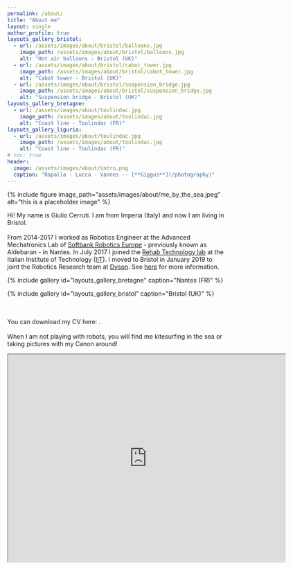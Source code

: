 ```yaml
---
permalink: /about/
title: "About me"
layout: single
author_profile: true
layouts_gallery_bristol:
  - url: /assets/images/about/bristol/balloons.jpg
    image_path: /assets/images/about/bristol/balloons.jpg
    alt: "Hot air balloons - Bristol (UK)"
  - url: /assets/images/about/bristol/cabot_tower.jpg
    image_path: /assets/images/about/bristol/cabot_tower.jpg
    alt: "Cabot tower - Bristol (UK)"
  - url: /assets/images/about/bristol/suspension_bridge.jpg
    image_path: /assets/images/about/bristol/suspension_bridge.jpg
    alt: "Suspension bridge - Bristol (UK)"
layouts_gallery_bretagne:
  - url: /assets/images/about/toulindac.jpg
    image_path: /assets/images/about/toulindac.jpg
    alt: "Coast line - Toulindac (FR)"
layouts_gallery_liguria:
  - url: /assets/images/about/toulindac.jpg
    image_path: /assets/images/about/toulindac.jpg
    alt: "Coast line - Toulindac (FR)"
# toc: true
header:
  image: /assets/images/about/intro.png
  caption: "Rapallo - Lucca - Vannes -- [**Giggus**](/photography)"
---
```


{% include figure image_path="assets/images/about/me_by_the_sea.jpeg" alt="this is a placeholder image" %}
<!-- <img src="/images/about/me_by_the_sea.jpeg" width="300" align="right" /> -->

Hi! My name is Giulio Cerruti. I am from Imperia (Italy) and now I am living in Bristol.
<br><br>
From 2014-2017 I worked as Robotics Engineer at the Advanced Mechatronics Lab of [Softbank Robotics Europe](https://www.ald.softbankrobotics.com/en) - previously known as Aldebaran - in Nantes. In July 2017 I joined the [Rehab Technology lab](http://rehab.iit.it/) at the Italian Institute of Technology ([IIT](https://www.iit.it/)). I moved to Bristol in January 2019 to joint the Robotics Research team at [Dyson](https://www.dyson.co.uk/en.html). See [here](/work/) for more information.

<!-- {% include gallery id="layouts_gallery_imperia" caption="Imperia (IT)" %} -->
{% include gallery id="layouts_gallery_bretagne" caption="Nantes (FR)" %}
<!-- {% include gallery id="layouts_gallery_genova" caption="Genova (IT)" %} -->
{% include gallery id="layouts_gallery_bristol" caption="Bristol (UK)" %}

<br><br>
You can download my CV here:   <a href="{{ site.url }}/assets/share/Cerruti_CV_1page.pdf"><i class="fa fa-download "></i></a>.
<br><br>
When I am not playing with robots, you will find me kitesurfing in the sea or taking pictures with my Canon around!


<iframe src="https://www.google.com/maps/d/u/0/embed?mid=19r9subff5fkFdhrod2NnC1yPeQLB9gVV" width="640" height="480"></iframe>


